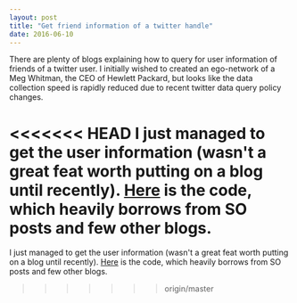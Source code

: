 ```yaml
---
layout: post
title: "Get friend information of a twitter handle"
date: 2016-06-10
---
```


There are plenty of blogs explaining how to query for user information of friends of a twitter user. I initially wished to created an ego-network of a Meg Whitman, the CEO of Hewlett Packard, but looks like the data collection speed is rapidly reduced due to recent twitter data query policy changes. 

<<<<<<< HEAD
I just managed to get the user information (wasn't a great feat worth putting on a blog until recently). <a href="https://github.com/kartucson/kartucson.github.io/blob/master/ipython%20notebooks/Meg%20Whitmans%20friend%20list%20twitter.ipynb" target="_blank">Here</a> is the code, which heavily borrows from SO posts and few other blogs.
=======
I just managed to get the user information (wasn't a great feat worth putting on a blog until recently). <a href="/ipython notebooks/Meg Whitmans friend list twitter.ipynb" target="_blank">Here</a> is the code, which heavily borrows from SO posts and few other blogs.
>>>>>>> origin/master

 
